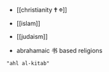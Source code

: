 - [[christianity 🕇 ✠]]
- [[islam]]
- [[judaism]]

 - abrahamaic 书 based religions

```query
"ahl al-kitab"
```
